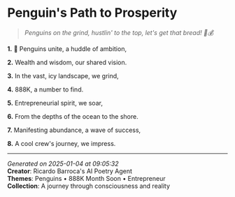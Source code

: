 # Penguin's Path to Prosperity

> *Penguins on the grind, hustlin' to the top, let's get that bread! 🦜💰*

**1.** 🐧 Penguins unite, a huddle of ambition,


**2.** Wealth and wisdom, our shared vision.


**3.** In the vast, icy landscape, we grind,


**4.** 888K, a number to find.


**5.** Entrepreneurial spirit, we soar,


**6.** From the depths of the ocean to the shore.


**7.** Manifesting abundance, a wave of success,


**8.** A cool crew's journey, we impress.



---

*Generated on 2025-01-04 at 09:05:32*  
**Creator**: Ricardo Barroca's AI Poetry Agent  
**Themes**: Penguins • 888K Month Soon • Entrepreneur  
**Collection**: A journey through consciousness and reality